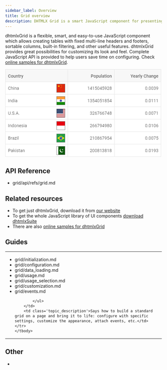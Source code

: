 ```yaml
---
sidebar_label: Overview
title: Grid overview
description: DHTMLX Grid is a smart JavaScript component for presenting data in a tabular way. Complete API provides a lot of versatile features, e.g. sorting columns, keyboard navigation, styling cells, drag-n-drop of rows and columns, etc.
---          
```




dhtmlxGrid is a flexible, smart, and easy-to-use JavaScript component which allows creating tables with fixed multi-line headers and footers, sortable columns, 
built-in filtering, and other useful features. dhtmlxGrid provides great possibilities for customizing its look and feel. Complete JavaScript API is provided to help users save time on configuring.
Check [online samples for dhtmlxGrid](https://docs.dhtmlx.com/suite/samples/grid/).  

![](../assets/grid/grid_front.png)

## API Reference

- grid/api/refs/grid.md


## Related resources

- To get just dhtmlxGrid, download it from [our website](https://dhtmlx.com/docs/products/dhtmlxGrid/download.shtml)
- To get the whole JavaScript library of UI components [download dhtmlxSuite](https://dhtmlx.com/docs/products/dhtmlxSuite/download.shtml)          
- There are also [online samples for dhtmlxGrid](https://docs.dhtmlx.com/suite/samples/grid/)  


## Guides


<table class='guide-table'>
	<tbody>
	<tr>
		<td id="data" class='topics'>
		    <ul id="data_sublist" >
            	<li>grid/initialization.md</li>
                <li>grid/configuration.md</li>
                <li>grid/data_loading.md</li>
                <li>grid/usage.md</li>
                <li>grid/usage_selection.md</li>
                <li>grid/customization.md</li>
                <li>grid/events.md</li>
                   
            </ul>
        </td>
		<td class='topic_description'>Says how to build a standard grid on a page and bring it to life: configure with specific settings, customize the appearance, attach events, etc.</td>
	</tr>
   	</tbody>
</table>

## Other

- [](../migration.md)

